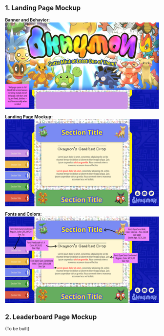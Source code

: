 ## 1. Landing Page Mockup
**Banner and Behavior:**
![Banner and behavior](./Landing%20Page%20Assets/%23_Web%20Mockup_banner%20and%20behavior.jpg)

**Landing Page Mockup:**
![Landing page mockup](./Landing%20Page%20Assets/%23_Web%20Mockup.jpg)

**Fonts and Colors:**
![Fonts and colors](./Landing%20Page%20Assets/%23_Web%20Mockup_fonts%20colors.jpg)

## 2. Leaderboard Page Mockup
(To be built)
